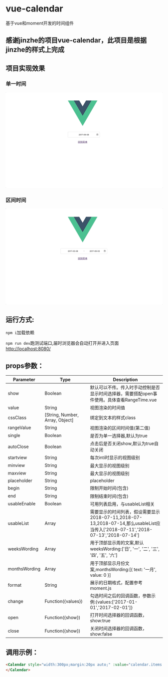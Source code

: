 # vue-calendar
基于vue和moment开发的时间组件

## 感谢jinzhe的项目vue-calendar，此项目是根据jinzhe的样式上完成

## 项目实现效果
### 单一时间</p>
![单一时间](https://github.com/ydwan/vue-calendar/blob/master/resource/single.gif "单一时间")

### 区间时间
![区间时间](https://github.com/ydwan/vue-calendar/blob/master/resource/range.gif "区间时间")

## 运行方式:
<p><code>npm i</code>加载依赖</p>
<p><code>npm run dev</code>跑测试端口,届时浏览器会自动打开并进入页面<a href='http://localhost:8080/'>http://localhost:8080/</a></p>

## props参数：
| Parameter | Type | Description |
| --------| ------- | -------- |
| show | Boolean | 默认可以不传。传入时手动控制是否显示时间选择器，需要搭配open事件使用。具体查看RangeTime.vue |
| value | String | 视图渲染的时间值 |
| cssClass | [String, Number, Array, Object] | 绑定到文本的样式class |
| rangeValue | String | 视图渲染的区间时间值(第二值) |
| single | Boolean | 是否为单一选择器,默认为true |
| autoClose | Boolean | 点击后是否关闭show,默认为true自动关闭 |
| startview | String | 每次inti时显示的视图级别 |
| minview | String | 最大显示的视图级别 |
| maxview | String | 最大显示的视图级别 |
| placeholder | String | placeholder |
| begin | String | 限制开始时间(包含) |
| end | String | 限制结束时间(包含) |
| usableEnable | Boolean | 可用列表启用，与usableList相关 |
| usableList | Array | 需要显示的时间列表，假设需要显示2018-07-11,2018-07-13,2018-07-14,那么usableList应当传入['2018-07-11','2018-07-13','2018-07-14'] |
| weeksWording | Array | 用于顶部显示周的文案,默认weeksWording:['日', '一', '二', '三', '四', '五', '六'] |
| monthsWording | Array | 用于顶部显示月份文案,monthsWording:[{ text: '一月', value: 0 }] |
| format | String | 展示的日期格式，配置参考 moment.js |
| change | Function({values}) | 勾选时间之后的回调函数，参数示例:{values:['2017-01-01','2017-02-01']} |
| open | Function({show}) | 打开时间选择器的回调函数，show:true |
| close | Function({show}) | 关闭时间选择器的回调函数，show:false |

## 调用示例：
```html
<Calendar style="width:300px;margin:20px auto;" :value="calendar.items.value" :begin="calendar.items.begin" @close="dateClose" @change="dateOk" :end="calendar.items.end" :format="calendar.items.format" :single="calendar.items.single" :rangeValue='calendar.items.rangeValue' :autoClose='calendar.items.autoClose'>
</Calendar>
```

